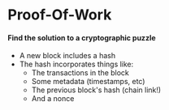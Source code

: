 # Proof-Of-Work
<h4 class="fragment">Find the solution to a cryptographic puzzle</h4>

<ul>
	<li class="fragment">A new block includes a hash</li>
	<li class="fragment">The hash incorporates things like:<br>
		<ul>
			<li class="fragment">The transactions in the block</li>
			<li class="fragment">Some metadata (timestamps, etc)</li>
			<li class="fragment">The previous block's hash <span class="fragment">(chain link!)</span></li>
			<li class="fragment">And a nonce</li>
		</ul>
	</li>
</ul>
